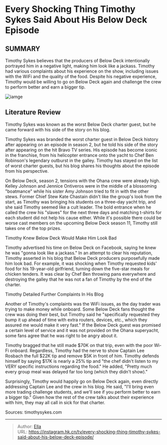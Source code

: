 # Every Shocking Thing Timothy Sykes Said About His Below Deck Episode


## SUMMARY 



  Timothy Sykes believes that the producers of Below Deck intentionally portrayed him in a negative light, making him look like a jackass.   Timothy had various complaints about his experience on the show, including issues with the WiFi and the quality of the food.   Despite his negative experience, Timothy would be willing to go on Below Deck again and challenge the crew to perform better and earn a bigger tip.  

![iamge](https://static1.srcdn.com/wordpress/wp-content/uploads/2022/05/timothy-sykes-below-deck-1.jpg)

## Literature Review
Timothy Sykes was known as the worst Below Deck charter guest, but he came forward with his side of the story on his blog.




Timothy Sykes was branded the worst charter guest in Below Deck history after appearing on an episode in season 2, but he told his side of the story after appearing on the hit Bravo TV series. His episode has become iconic in the franchise, from his helicopter entrance onto the yacht to Chef Ben Robinson&#39;s legendary outburst in the galley. Timothy has stayed on the list of worst charter guests, but his blog shares his thoughts about the episode from his perspective.




On Below Deck, season 2, tensions with the Ohana crew were already high. Kelley Johnson and Jennice Ontiveros were in the middle of a blossoming &#34;boatmance&#34; while his sister Amy Johnson tried to fit in with the other stews. Former Chief Stew Kate Chastain didn&#39;t like the group&#39;s look from the start, as Timothy was bringing his students on a three-day yacht trip, and she said Timothy seemed like a cult leader. The bold entrance when he called the crew his &#34;slaves&#34; for the next three days and matching t-shirts for each student did not help his cause either. While it&#39;s possible there could be worse cast members on the upcoming Below Deck season 11, Timothy still takes one of the top prizes.


 Timothy Knew Below Deck Would Make Him Look Bad 
          

Timothy advertised his time on Below Deck on Facebook, saying he knew he was &#34;gonna look like a jackass.&#34; In an attempt to clear his reputation, Timothy asserted in his blog that Below Deck producers purposefully made him look bad. For example, it was shocking when Timothy requested kids&#39; food for his 19-year-old girlfriend, turning down the five-star meals for chicken tenders. It was clear by Chef Ben throwing pans everywhere and destroying the galley that he was not a fan of Timothy by the end of the charter.






 Timothy Detailed Further Complaints In His Blog 
          

Another of Timothy&#39;s complaints was the WiFi issues, as the day trader was trying to make money while onboard. Some Below Deck fans thought the crew was doing their best, but Timothy said he &#34;specifically requested they bump it up ahead of time with extra routers, devices, etc., which they assured me would make it very fast.&#34; If the Below Deck guest was promised a certain level of service and it was not provided on the Ohana superyacht, some fans agree that he was right to be angry about it.

Timothy bragged that he still made $70K on that trip, even with the poor Wi-Fi onboard. Regardless, Timothy had the nerve to show Captain Lee Rosbach the full $22K tip and remove $5K in front of him. Timothy defends himself by saying $17K is nearly a 25% tip and &#34;the chef didn&#39;t listen to my VERY specific instructions regarding the food.&#34; He added, &#34;Pretty much every group meal was delayed far too long (which they didn&#39;t show).&#34;




Surprisingly, Timothy would happily go on Below Deck again, even directly addressing Captain Lee and the crew in his blog. He said, &#34;I&#39;ll bring even more trading challenge students, and we&#39;ll see if you perform better to earn a bigger tip.&#34; Given how the rest of the crew talks about their experience with him, they may all call in sick for that charter.

Sources: timothysykes.com



---

> Author: [Ella](https://instagram.hk.cn/)  
> URL: https://instagram.hk.cn/tv/every-shocking-thing-timothy-sykes-said-about-his-below-deck-episode/  

